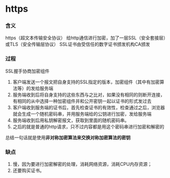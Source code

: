 # https

### 含义

https（超文本传输安全协议）
给http通信进行加密，加了一层SSL（安全套接层）或TLS（安全传输层协议）
SSL证书由受信任的数字证书颁发机构CA颁发

### 过程

SSL握手协商加密组件

1. 客户端发送一个报文把自身支持的SSL指定的版本，加密组件（其中有加密算法等）的发给服务端
2. 服务端收到后将自身支持的这些东西与之比对，如果没有相同的则断开连接，有相同的从中选择一种加密组件并和公开密钥一起以证书的形式发过去
3. 客户端收到服务端的证书后，首先检查证书的有效性，检查通过之后，浏览器就会生成一个随机密码串，并用服务端给的公钥进行加密，发给服务端
4. 服务端收到后用私钥解密报文，获取到里面的随机密码串。
5. 之后的就是普通的http请求，只不过内容都是用这个密码串进行加密和解密的

总结一句话就是使用**非对称加密算法来交换对称加密算法的密钥**

### 缺点

1. 慢，因为要进行加密解密的处理，消耗网络资源，消耗CPU内存资源；
2. 还要购买证书。